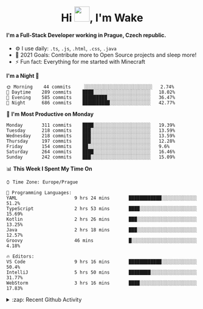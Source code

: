 <h1 align="center">Hi <img src="https://raw.githubusercontent.com/MrWakeCZ/MrWakeCZ/master/Hi.gif" width="40px" />, I'm Wake</h1>

#### I'm a Full-Stack Developer working in Prague, Czech republic.
- ⚙️ I use daily: `.ts`, `.js`, `.html`, `.css`, `.java`
- 🥅 2021 Goals: Contribute more to Open Source projects and sleep more!
- ⚡ Fun fact: Everything for me started with Minecraft

<!--START_SECTION:waka-->
**I'm a Night 🦉** 

```text
🌞 Morning    44 commits     ░░░░░░░░░░░░░░░░░░░░░░░░░   2.74% 
🌆 Daytime    289 commits    ████░░░░░░░░░░░░░░░░░░░░░   18.02% 
🌃 Evening    585 commits    █████████░░░░░░░░░░░░░░░░   36.47% 
🌙 Night      686 commits    ██████████░░░░░░░░░░░░░░░   42.77%

```
📅 **I'm Most Productive on Monday** 

```text
Monday       311 commits    ████░░░░░░░░░░░░░░░░░░░░░   19.39% 
Tuesday      218 commits    ███░░░░░░░░░░░░░░░░░░░░░░   13.59% 
Wednesday    218 commits    ███░░░░░░░░░░░░░░░░░░░░░░   13.59% 
Thursday     197 commits    ███░░░░░░░░░░░░░░░░░░░░░░   12.28% 
Friday       154 commits    ██░░░░░░░░░░░░░░░░░░░░░░░   9.6% 
Saturday     264 commits    ████░░░░░░░░░░░░░░░░░░░░░   16.46% 
Sunday       242 commits    ███░░░░░░░░░░░░░░░░░░░░░░   15.09%

```


📊 **This Week I Spent My Time On** 

```text
⌚︎ Time Zone: Europe/Prague

💬 Programming Languages: 
YAML                     9 hrs 24 mins       ████████████░░░░░░░░░░░░░   51.2% 
TypeScript               2 hrs 53 mins       ████░░░░░░░░░░░░░░░░░░░░░   15.69% 
Kotlin                   2 hrs 26 mins       ███░░░░░░░░░░░░░░░░░░░░░░   13.25% 
Java                     2 hrs 18 mins       ███░░░░░░░░░░░░░░░░░░░░░░   12.57% 
Groovy                   46 mins             █░░░░░░░░░░░░░░░░░░░░░░░░   4.18%

🔥 Editors: 
VS Code                  9 hrs 16 mins       ████████████░░░░░░░░░░░░░   50.4% 
IntelliJ                 5 hrs 50 mins       ████████░░░░░░░░░░░░░░░░░   31.77% 
WebStorm                 3 hrs 16 mins       ████░░░░░░░░░░░░░░░░░░░░░   17.83%

```


<!--END_SECTION:waka-->

<details>
  <summary>:zap: Recent Github Activity</summary>

<!--START_SECTION:activity-->
1. ❌ Closed PR [#15](https://github.com/craftmania-cz/craftmanager/pull/15) in [craftmania-cz/craftmanager](https://github.com/craftmania-cz/craftmanager)
2. 🎉 Merged PR [#11](https://github.com/craftmania-cz/craftapi/pull/11) in [craftmania-cz/craftapi](https://github.com/craftmania-cz/craftapi)
3. 🎉 Merged PR [#89](https://github.com/waked-cz/corgi/pull/89) in [waked-cz/corgi](https://github.com/waked-cz/corgi)
4. 🎉 Merged PR [#2](https://github.com/craftmania-cz/craftcore/pull/2) in [craftmania-cz/craftcore](https://github.com/craftmania-cz/craftcore)
5. 🎉 Merged PR [#7](https://github.com/craftmania-cz/craftlobby/pull/7) in [craftmania-cz/craftlobby](https://github.com/craftmania-cz/craftlobby)
<!--END_SECTION:activity-->

</details>
